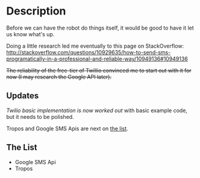 Description
===========

Before we can have the robot do things itself, it would be good to have it let us know what's up.


Doing a little research led me eventually to this page on StackOverflow: http://stackoverflow.com/questions/10929635/how-to-send-sms-programatically-in-a-professional-and-reliable-way/10949136#10949136

~~The reliability of the free-tier of Twillio convinced me to start out with it for now (I may research the Google API later).~~

Updates
-------

*Twilio basic implementation is now worked out* with basic example code, but it needs to be polished.

Tropos and Google SMS Apis are next on [the list](#the-list).


The List
--------

* Google SMS Api
* Tropos
